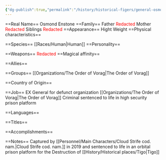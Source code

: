 ```yaml
---
{"dg-publish":true,"permalink":"/history/historical-figers/general-osmond-enstone/","tags":["HistoricalFigers"]}
---
```


==Real Name==
Osmond Enstone
==Family==
Father <span style="color:#ff0000">Redacted</span>
Mother <span style="color:#ff0000">Redacted</span>
Siblings <span style="color:#ff0000">Redacted</span>
==Appearance==
Hight
Weight
==Physical characteristics==

==Species==
[[Races/Human\|Human]]
==Personality==

==Weapons==
<span style="color:#ff0000">Redacted</span>
==Magical affinity==

==Allies==

==Groups==
[[Organizations/The Order of Vorag\|The Order of Vorag]]

==Country of Origin==

==Job==
EX General for defunct organization [[Organizations/The Order of Vorag\|The Order of Vorag]]
Criminal sentenced to life in high security prison platform

==Languages==

==Titles==

==Accomplishments==

==Notes==
Captured by [[Personnel/Main Characters/Cloud Strife cod. nam.\|Cloud Strife cod. nam.]] in 2019 and sentenced to life in an orbital prison platform for the Destruction of [[History/Historical places/Tigo\|Tigo]]